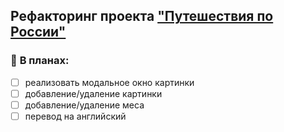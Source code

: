 ## Рефакторинг проекта ["Путешествия по России"](https://github.com/cactys/react-russian-travel)

### :page_facing_up: **В планах:**
  + [ ] реализовать модальное окно картинки
  + [ ] добавление/удаление картинки
  + [ ] добавление/удаление меса
  + [ ] перевод на английский

